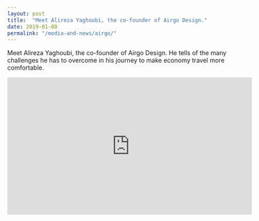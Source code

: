 ```yaml
---
layout: post
title:  "Meet Alireza Yaghoubi, the co-founder of Airgo Design."
date: 2019-01-08
permalink: "/media-and-news/airgo/"
---
```


Meet Alireza Yaghoubi, the co-founder of Airgo Design. He tells of the many challenges he has to overcome in his journey to make economy travel more comfortable.

<div class="bp-youtube">
      <iframe width="560" height="315" src="https://www.youtube.com/embed/jHckhE0yh2Q" frameborder="0" allow="autoplay; encrypted-media" allowfullscreen></iframe>
</div>
